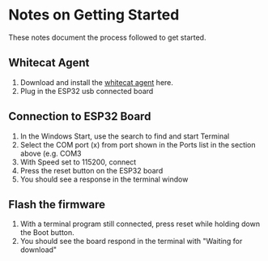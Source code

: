 Notes on Getting Started
=========================

These notes document the process followed to get started.

Whitecat Agent
------------------

1. Download and install the [whitecat agent](https://github.com/whitecatboard/whitecat-create-agent/wiki) here.
1. Plug in the ESP32 usb connected board


Connection to ESP32 Board
-------------------------

1. In the Windows Start, use the search to find and start Terminal
1. Select the COM port (x) from port shown in the Ports list in the section above (e.g. COM3
1. With Speed set to 115200, connect
1. Press the reset button on the ESP32 board
1. You should see a response in the terminal window

Flash the firmware
-------------------
1. With a terminal program still connected, press reset while holding down the Boot button.
1. You should see the board respond in the terminal with "Waiting for download"
